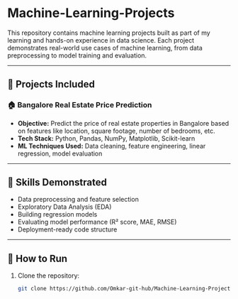 # Machine-Learning-Projects

This repository contains machine learning projects built as part of my learning and hands-on experience in data science. Each project demonstrates real-world use cases of machine learning, from data preprocessing to model training and evaluation.

---

## 📁 Projects Included

### 🏠 Bangalore Real Estate Price Prediction
- **Objective:** Predict the price of real estate properties in Bangalore based on features like location, square footage, number of bedrooms, etc.
- **Tech Stack:** Python, Pandas, NumPy, Matplotlib, Scikit-learn
- **ML Techniques Used:** Data cleaning, feature engineering, linear regression, model evaluation

---

## 🧠 Skills Demonstrated
- Data preprocessing and feature selection  
- Exploratory Data Analysis (EDA)  
- Building regression models  
- Evaluating model performance (R² score, MAE, RMSE)  
- Deployment-ready code structure  

---

## 🚀 How to Run
1. Clone the repository:
   ```bash
   git clone https://github.com/Omkar-git-hub/Machine-Learning-Projects.git
